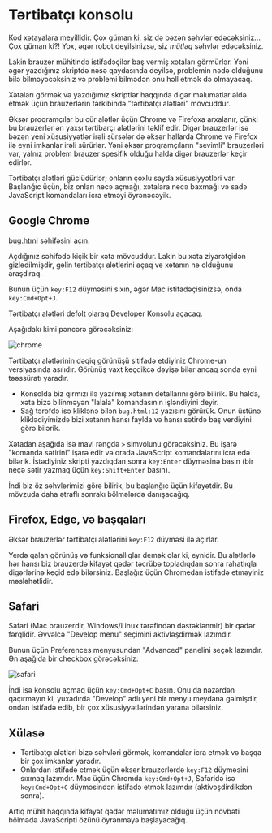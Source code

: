 
# Tərtibatçı konsolu

Kod xətayalara meyillidir. Çox güman ki, siz də bəzən səhvlər edəcəksiniz... Çox güman ki?! Yox, əgər robot deyilsinizsə, siz *mütləq* səhvlər edəcəksiniz.

Lakin brauzer mühitində istifadəçilər baş vermiş xətaları görmürlər. Yəni əgər yazdığınız skriptdə nəsə qaydasında deyilsə, problemin nədə olduğunu bilə bilməyəcəksiniz və problemi bilmədən onu həll etmək də olmayacaq.

Xətaları görmək və yazdığımız skriptlər haqqında digər məlumatlar əldə etmək üçün brauzerlərin tərkibində "tərtibatçı alətləri" mövcuddur.

Əksər proqramçılar bu cür alətlər üçün Chrome və Firefoxa arxalanır, çünki bu brauzerlər ən yaxşı tərtibarçı alətlərini təklif edir. Digər brauzerlər isə bəzən yeni xüsusiyyətlər irəli sürsələr də əksər hallarda Chrome və Firefox ilə eyni imkanlar irəli sürürlər. Yəni əksər proqramçıların "sevimli" brauzerləri var, yalnız problem brauzer spesifik olduğu halda digər brauzerlər keçir edirlər.

Tərtibatçı alətləri güclüdürlər; onların çoxlu sayda xüsusiyyətləri var. Başlanğıc üçün, biz onları necə açmağı, xətalara necə baxmağı və sadə JavaScript komandaları icra etməyi öyrənəcəyik.

## Google Chrome

[bug.html](bug.html) səhifəsini açın.

Açdığınız səhifədə kiçik bir xəta mövcuddur. Lakin bu xəta ziyarətçidən gizlədilmişdir, gəlin tərtibatçı alətlərini açaq və xətanın nə olduğunu araşdıraq.

Bunun üçün `key:F12` düyməsini sıxın, əgər Mac istifadəçisinizsə, onda `key:Cmd+Opt+J`.

Tərtibatçı alətləri defolt olaraq Developer Konsolu açacaq.

Aşağıdakı kimi pəncərə görəcəksiniz:

![chrome](chrome.png)

Tərtibatçı alətlərinin dəqiq görünüşü sitifadə etdiyiniz Chrome-un versiyasında asılıdır. Görünüş vaxt keçdikcə dəyişə bilər ancaq sonda eyni təəssüratı yaradır.

- Konsolda biz qırmızı ilə yazılmış xətanın detallarını görə bilirik. Bu halda, xəta bizə bilinməyən "lalala" komandasının işləndiyini deyir.
- Sağ tərəfdə isə kliklənə bilən `bug.html:12` yazısını görürük. Onun üstünə kliklədiyimizdə bizi xətanın hansı faylda və hansı sətirdə baş verdiyini görə bilərik.

Xətadan aşağıda isə mavi rəngdə `>` simvolunu görəcəksiniz. Bu işarə "komanda sətirini" işarə edir və orada JavaScript komandalarını icra edə bilərik. İstədiyiniz skripti yazdıqdan sonra `key:Enter` düyməsinə basın (bir neçə sətir yazmaq üçün `key:Shift+Enter` basın).

İndi biz öz səhvlərimizi görə bilirik, bu başlanğıc üçün kifayətdir. Bu mövzuda daha ətraflı sonrakı bölmələrdə danışacağıq.


## Firefox, Edge, və başqaları

Əksər brauzerlər tərtibatçı alətlərini `key:F12` düyməsi ilə açırlar.

Yerdə qalan görünüş və funksionallıqlar demək olar ki, eynidir. Bu alətlərlə hər hansı biz brauzerdə kifayət qədər təcrübə topladıqdan sonra rahatlıqla digərlərinə keçid edə bilərsiniz. Başlağız üçün Chromedan istifadə etməyiniz məsləhətlidir.

## Safari

Safari (Mac brauzerdir, Windows/Linux tərəfindən dəstəklənmir) bir qədər fərqlidir. Əvvəlcə "Develop menu" seçimini aktivləşdirmək lazımdır.

Bunun üçün Preferences menyusundan "Advanced" panelini seçək lazımdır. Ən aşağıda bir checkbox görəcəksiniz:

![safari](safari.png)

İndi isə konsolu açmaq üçün `key:Cmd+Opt+C` basın. Onu da nəzərdən qaçırmayın ki, yuxadırda "Develop" adlı yeni bir menyu meydana gəlmişdir, ondan istifadə edib, bir çox xüsusiyyətlərindən yarana bilərsiniz.

## Xülasə

- Tərtibatçı alətləri bizə səhvləri görmək, komandalar icra etmək və başqa bir çox imkanlar yaradır.
- Onlardan istifadə etmək üçün əksər brauzerlərdə `key:F12` düyməsini sıxmaq lazımdır. Mac üçün Chromda `key:Cmd+Opt+J`, Safaridə isə `key:Cmd+Opt+C` düyməsindən istifadə etmək lazımdır (aktivəşdirdikdən sonra).

Artıq mühit haqqında kifayət qədər məlumatımız olduğu üçün növbəti bölmədə JavaScripti özünü öyrənməyə başlayacağıq.
